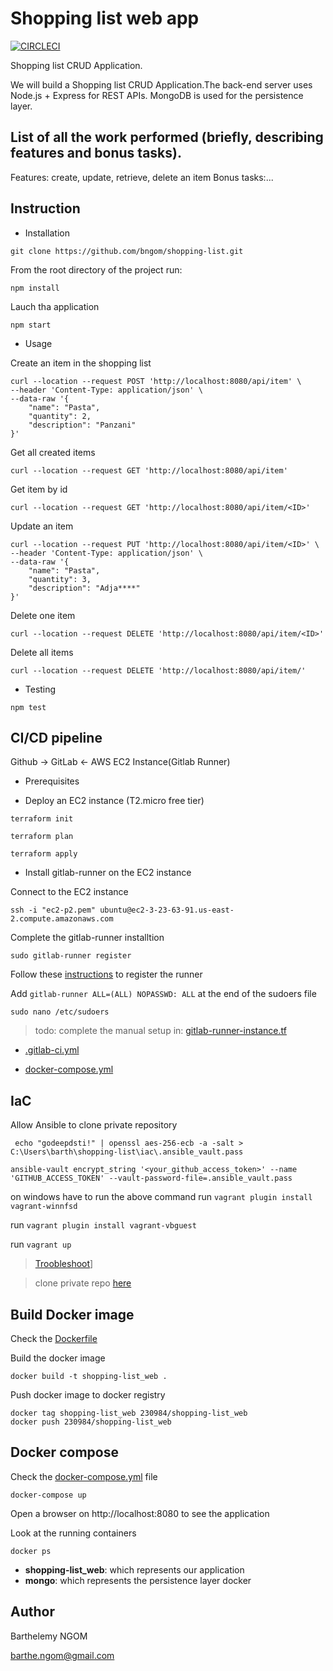 # Shopping list web app

[![CIRCLECI](https://circleci.com/gh/bngom/shopping-list.svg?style=svg)](https://app.circleci.com/pipelines/github/bngom/shopping-list)

Shopping list CRUD Application.

We will build a Shopping list CRUD Application.The back-end server uses Node.js + Express for REST APIs. MongoDB is used for the persistence layer.

## List of all the work performed (briefly, describing features and bonus tasks).

Features: create, update, retrieve, delete an item
Bonus tasks:...

## Instruction

- Installation

```
git clone https://github.com/bngom/shopping-list.git
```

From the root directory of the project run:

```
npm install
```

Lauch tha application

```
npm start
```

- Usage

Create an item in the shopping list

```
curl --location --request POST 'http://localhost:8080/api/item' \
--header 'Content-Type: application/json' \
--data-raw '{
    "name": "Pasta",
    "quantity": 2,
    "description": "Panzani"
}'
```
Get all created items
```
curl --location --request GET 'http://localhost:8080/api/item'
```

Get item by id
```
curl --location --request GET 'http://localhost:8080/api/item/<ID>'
```

Update an item
```
curl --location --request PUT 'http://localhost:8080/api/item/<ID>' \
--header 'Content-Type: application/json' \
--data-raw '{
    "name": "Pasta",
    "quantity": 3,
    "description": "Adja****"
}'
```

Delete one item

```
curl --location --request DELETE 'http://localhost:8080/api/item/<ID>'
```

Delete all items

```
curl --location --request DELETE 'http://localhost:8080/api/item/'
```

- Testing

```
npm test
```

## CI/CD pipeline

Github -> GitLab <- AWS EC2 Instance(Gitlab Runner)

- Prerequisites

- Deploy an EC2 instance (T2.micro free tier)

```
terraform init
```

```
terraform plan
```

```
terraform apply
```

- Install gitlab-runner on the EC2 instance

Connect to the EC2 instance

```
ssh -i "ec2-p2.pem" ubuntu@ec2-3-23-63-91.us-east-2.compute.amazonaws.com
```
Complete the gitlab-runner installtion

```
sudo gitlab-runner register
```
Follow these [instructions](https://docs.gitlab.com/ee/ci/runners/README.html#specific-runners) to register the runner

Add `gitlab-runner ALL=(ALL) NOPASSWD: ALL` at the end of the sudoers file
```
sudo nano /etc/sudoers
```

> todo: complete the manual setup in: [gitlab-runner-instance.tf](./iac/gitlab-runner-instance.tf)



* [.gitlab-ci.yml](./.gitlab-ci.yml)

* [docker-compose.yml](./docker-compose.yml)


## IaC

Allow Ansible to clone private repository

` echo "godeepdsti!" | openssl aes-256-ecb -a -salt > C:\Users\barth\shopping-list\iac\.ansible_vault.pass`


`ansible-vault encrypt_string '<your_github_access_token>' --name 'GITHUB_ACCESS_TOKEN' --vault-password-file=.ansible_vault.pass`

on windows have to run the above command
run `vagrant plugin install vagrant-winnfsd`

run `vagrant plugin install vagrant-vbguest`

run `vagrant up`

> [Troobleshoot](https://stackoverflow.com/questions/50053255/virtualbox-raw-mode-is-unavailable-courtesy-of-hyper-v-windows-10)]

> clone private repo [here](https://community.ibm.com/community/user/ibmz-and-linuxone/blogs/asif-mahmud1/2020/03/15/cloning-private-git-repository-using-ansible)

## Build Docker image

Check the [Dockerfile](./Dockerfile)

Build the docker image

```
docker build -t shopping-list_web .
```

Push docker image to docker registry

```
docker tag shopping-list_web 230984/shopping-list_web
docker push 230984/shopping-list_web
```

## Docker compose

Check the [docker-compose.yml](./docker-compose.yml) file

```
docker-compose up
```

Open a browser on http://localhost:8080 to see the application

Look at the running containers

```
docker ps
```

- **shopping-list_web**: which represents our application
- **mongo**: which represents the persistence layer docker

## Author

Barthelemy NGOM 

barthe.ngom@gmail.com
